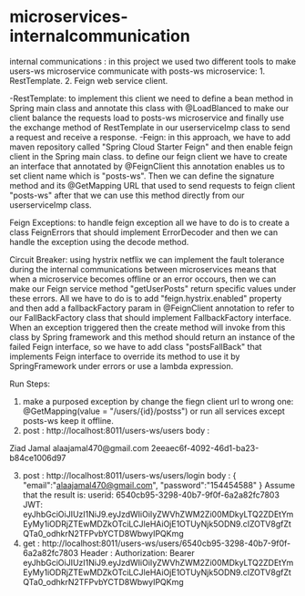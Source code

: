 # microservices-internalcommunication

internal communications :
 in this project we used two different tools to make users-ws microservice communicate with posts-ws microservice:
    1. RestTemplate.
    2. Feign web service client.
    
-RestTemplate: to implement this client we need to define a bean method in Spring main class and annotate this class with @LoadBlanced to make our client balance the requests load to posts-ws microservice and finally use the exchange method of RestTemplate in our userserviceImp class to send a request and receive a response.
-Feign: in this approach, we have to add maven repository called "Spring Cloud Starter Feign" and then enable feign client in the Spring main class. to define our feign client we have to create an interface that annotated by @FeignClient this annotation enables us to set client name which is "posts-ws". Then we can define the signature method and its @GetMapping URL that used to send requests to feign client "posts-ws" after that we can use this method directly from our userserviceImp class.

Feign Exceptions:
 to handle feign exception all we have to do is to create a class FeignErrors that should implement ErrorDecoder and then we can handle the exception using the decode method.
 
Circuit Breaker:
  using hystrix netflix we can implement the fault tolerance during the internal communications between microservices means that when a microservice becomes offline or an error
  occours, then we can make our Feign service method "getUserPosts" return specific values under these errors.
  All we have to do is to add "feign.hystrix.enabled" property and then add a fallbackFactory param in @FeignClient annotation to refer to our FallBackFactory class that should
  implement FallbackFactory interface. When an exception triggered then the create method will invoke from this class by Spring framework and this method should return an
  instance of the failed Feign interface, so we have to add class "postsFallBack" that implements Feign interface to override its method to use it by SpringFramework under errors
  or use a lambda expression.
  
Run Steps:
 1. make a purposed exception by change the fiegn client url to wrong one: @GetMapping(value = "/users/{id}/postss") or run all services except posts-ws keep it offline.
 2. post : http://localhost:8011/users-ws/users
   body : 
   <UserResposeModel>
    <firstname>Ziad</firatname>
    <lastname>Jamal</lastname>
    <email>alaajamal470@gmail.com</email>
    <userId>2eeaec6f-4092-46d1-ba23-b84ce1006d97</userId>
   </UserResposeModel>
   
3. post : http://localhost:8011/users-ws/users/login
   body :
    {
    "email":"alaajamal470@gmail.com",
    "password":"154454588"
    }
    Assume that the result is:
    userid: 6540cb95-3298-40b7-9f0f-6a2a82fc7803
    JWT: eyJhbGciOiJIUzI1NiJ9.eyJzdWIiOiIyZWVhZWM2Zi00MDkyLTQ2ZDEtYmEyMy1iODRjZTEwMDZkOTciLCJleHAiOjE1OTUyNjk5ODN9.cIZOTV8gfZtQTa0_odhkrN2TFPvbYCTD8WbwyIPQKmg
4. get : http://localhost:8011/users-ws/users/6540cb95-3298-40b7-9f0f-6a2a82fc7803
   Header :
   Authorization: Bearer eyJhbGciOiJIUzI1NiJ9.eyJzdWIiOiIyZWVhZWM2Zi00MDkyLTQ2ZDEtYmEyMy1iODRjZTEwMDZkOTciLCJleHAiOjE1OTUyNjk5ODN9.cIZOTV8gfZtQTa0_odhkrN2TFPvbYCTD8WbwyIPQKmg
 
  


